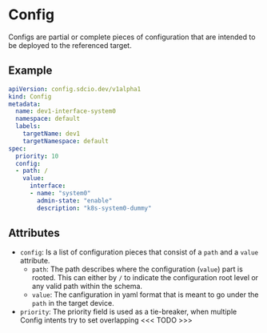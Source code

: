 # Config
Configs are partial or complete pieces of configuration that are intended to be deployed to the referenced target.

## Example
```yaml
apiVersion: config.sdcio.dev/v1alpha1
kind: Config
metadata:
  name: dev1-interface-system0
  namespace: default
  labels:
    targetName: dev1
    targetNamespace: default
spec:
  priority: 10
  config:
  - path: /
    value:
      interface:
      - name: "system0"
        admin-state: "enable"
        description: "k8s-system0-dummy"
```

## Attributes

* `config`: Is a list of configuration pieces that consist of a `path` and a `value` attribute.
    * `path`: The path describes where the configuration (`value`) part is rooted. This can either by `/` to indicate the configuration root level or any valid path within the schema.
    * `value`: The canfiguration in yaml format that is meant to go under the `path` in the target device.
* `priority`: The priority field is used as a tie-breaker, when multiple Config intents try to set overlapping  <<< TODO >>>